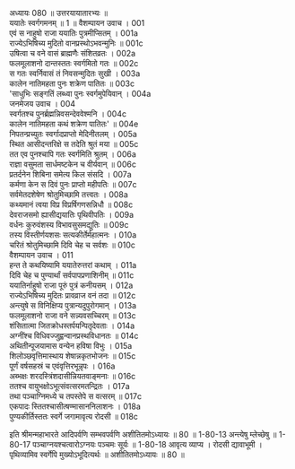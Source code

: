 अध्यायः 080
॥ उत्तरयायातारभ्यः ॥	
ययातेः स्वर्गगमनम् ॥ 1 ॥
वैशम्पायन उवाच ।	001  
एवं स नाहुषो राजा ययातिः पुत्रमीप्सितम् ।	001a  
राज्येऽभिषिच्य मुदितो वानप्रस्थोऽभवन्मुनिः ॥	001c  
उषित्वा च वने वासं ब्राह्मणैः संशितव्रतः ।	002a  
फलमूलाशनो दान्तस्ततः स्वर्गमितो गतः ॥	002c  
स गतः स्वर्निवासं तं निवसन्मुदितः सुखी ।	003a  
कालेन नातिमहता पुनः शक्रेण पातितः ॥	003c  
\'साधुभिः सङ्गतिं लब्ध्वा पुनः स्वर्गमुपेयिवान् ।	004a  
जनमेजय उवाच ।	004  
स्वर्गतश्च पुनर्ब्रह्मन्निवसन्देववेश्मनि ।	004c  
कालेन नातिमहता कथं शक्रेण पातितः\' ॥	004e  
निपतन्प्रच्युतः स्वर्गादप्राप्तो मेदिनीतलम् ।	005a  
स्थित आसीदन्तरिक्षे स तदेति श्रुतं मया ॥	005c  
तत एव पुनश्चापि गतः स्वर्गमिति श्रुतम् ।	006a  
राज्ञा वसुमता सार्धमष्टकेन च वीर्यवान् ॥	006c  
प्रतर्दनेन शिबिना समेत्य किल संसदि ।	007a  
कर्मणा केन स दिवं पुनः प्राप्तो महीपतिः ॥	007c  
सर्वमेतदशेषेण श्रोतुमिच्छामि तत्त्वतः ।	008a  
कथ्यमानं त्वया विप्र विप्रर्षिगणसन्निधौ ॥	008c  
देवराजसमो ह्यासीद्ययातिः पृथिवीपतिः ।	009a  
वर्धनः कुरुवंशस्य विभावसुसमद्युतिः ॥	009c  
तस्य विस्तीर्णयशसः सत्यकीर्तेर्महात्मनः ।	010a  
चरितं श्रोतुमिच्छामि दिवि चेह च सर्वशः ॥	010c  
वैशम्पायन उवाच ।	011  
हन्त ते कथयिष्यामि ययातेरुत्तरां कथाम् ।	011a  
दिवि चेह च पुण्यार्थां सर्वपापप्रणाशिनीम् ॥	011c  
ययातिर्नाहुषो राजा पूरुं पुत्रं कनीयसम् ।	012a  
राज्येऽभिषिच्य मुदितः प्रावव्राज वनं तदा ॥	012c  
अन्त्युषे स विनिक्षिप्य पुत्रान्यदुपुरोगमान् ।	013a  
फलमूलाशनो राजा वने सन्न्यवसच्चिरम् ॥	013c  
शंसितात्मा जितक्रोधस्तर्पयन्पितृदेवताः ।	014a  
अग्नींश्च विधिवज्जुह्वन्वानप्रस्थविधानतः ॥	014c  
अथितीन्पूजयामास वन्येन हविषा विभुः ।	015a  
शिलोञ्छवृत्तिमास्थाय शेषान्नकृतभोजनः ॥	015c  
पूर्णं वर्षसहस्रं च एवंवृत्तिरभून्नृपः ।	016a  
अब्भक्षः शरदस्त्रिंशदासीन्नियतवाङ्मनाः ॥	016c  
ततश्च वायुभक्षोऽभूत्संवत्सरमतन्द्रितः ।	017a  
तथा पञ्चाग्निमध्ये च तपस्तेपे स वत्सरम् ॥	017c  
एकपादः स्तितश्चासीत्षण्मासाननिलाशनः ।	018a  
पुण्यकीर्तिस्ततः स्वर्गे जगामावृत्य रोदसी ॥		018c  

इति श्रीमन्महाभारते आदिपर्वणि सम्भवपर्वणि अशीतितमोऽध्यायः ॥ 80 ॥
1-80-13 अन्त्येषु म्लेच्छेषु ॥ 1-80-17 पञ्चाग्नयश्चत्वारोऽग्नयः पञ्चमः सूर्यः ॥ 1-80-18 आवृत्य व्याप्य । रोदसी द्यावाभूमी । पृथिव्यामिव स्वर्गेपि मुख्योऽभूदित्यर्थः ॥ अशीतितमोऽध्यायः ॥ 80 ॥
